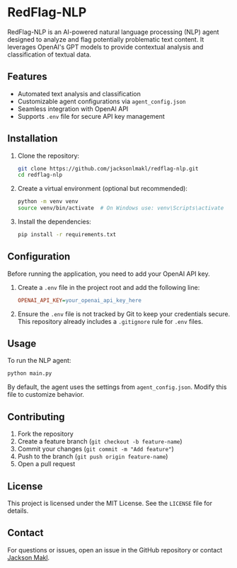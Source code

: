 # RedFlag-NLP

RedFlag-NLP is an AI-powered natural language processing (NLP) agent designed to analyze and flag potentially problematic text content. It leverages OpenAI's GPT models to provide contextual analysis and classification of textual data.

## Features
- Automated text analysis and classification
- Customizable agent configurations via `agent_config.json`
- Seamless integration with OpenAI API
- Supports `.env` file for secure API key management

## Installation

1. Clone the repository:
   ```sh
   git clone https://github.com/jacksonlmakl/redflag-nlp.git
   cd redflag-nlp
   ```

2. Create a virtual environment (optional but recommended):
   ```sh
   python -m venv venv
   source venv/bin/activate  # On Windows use: venv\Scripts\activate
   ```

3. Install the dependencies:
   ```sh
   pip install -r requirements.txt
   ```

## Configuration

Before running the application, you need to add your OpenAI API key.

1. Create a `.env` file in the project root and add the following line:
   ```ini
   OPENAI_API_KEY=your_openai_api_key_here
   ```

2. Ensure the `.env` file is not tracked by Git to keep your credentials secure. This repository already includes a `.gitignore` rule for `.env` files.

## Usage

To run the NLP agent:
```sh
python main.py
```

By default, the agent uses the settings from `agent_config.json`. Modify this file to customize behavior.

## Contributing

1. Fork the repository
2. Create a feature branch (`git checkout -b feature-name`)
3. Commit your changes (`git commit -m "Add feature"`)
4. Push to the branch (`git push origin feature-name`)
5. Open a pull request

## License
This project is licensed under the MIT License. See the `LICENSE` file for details.

## Contact
For questions or issues, open an issue in the GitHub repository or contact [Jackson Makl](mailto:jackson.makl@dataiku.com).

